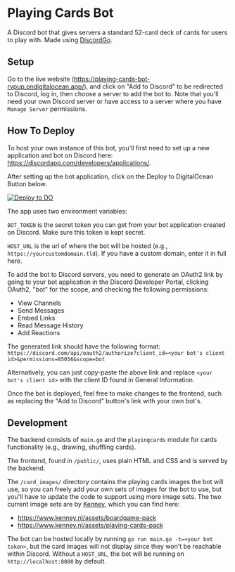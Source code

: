 # Playing Cards Bot
A Discord bot that gives servers a standard 52-card deck of cards for users to play with. Made using [DiscordGo](https://github.com/bwmarrin/discordgo).

## Setup
Go to the live website (https://playing-cards-bot-rvpup.ondigitalocean.app/), and click on "Add to Discord" to be redirected to Discord, log in, then choose a server to add the bot to. Note that you'll need your own Discord server or have access to a server where you have `Manage Server` permissions.

## How To Deploy

To host your own instance of this bot, you'll first need to set up a new application and bot on Discord here: https://discordapp.com/developers/applications/.

After setting up the bot application, click on the Deploy to DigitalOcean Button below.

[![Deploy to DO](https://www.deploytodo.com/do-btn-blue.svg)](https://cloud.digitalocean.com/apps/new?repo=https://github.com/svntax/PlayingCardsBot/tree/main)

The app uses two environment variables:

`BOT_TOKEN` is the secret token you can get from your bot application created on Discord. Make sure this token is kept secret.

`HOST_URL` is the url of where the bot will be hosted (e.g., `https://yourcustomdomain.tld`). If you have a custom domain, enter it in full here.

To add the bot to Discord servers, you need to generate an OAuth2 link by going to your bot application in the Discord Developer Portal, clicking OAuth2, "bot" for the scope, and checking the following permissions:
- View Channels
- Send Messages
- Embed Links
- Read Message History
- Add Reactions

The generated link should have the following format: `https://discord.com/api/oauth2/authorize?client_id=<your bot's client id>&permissions=85056&scope=bot`

Alternatively, you can just copy-paste the above link and replace `<your bot's client id>` with the client ID found in General Information.

Once the bot is deployed, feel free to make changes to the frontend, such as replacing the "Add to Discord" button's link with your own bot's.

## Development
The backend consists of `main.go` and the `playingcards` module for cards functionality (e.g., drawing, shuffling cards).

The frontend, found in `/public/`, uses plain HTML and CSS and is served by the backend.

The `/card_images/` directory contains the playing cards images the bot will use, so you can freely add your own sets of images for the bot to use, but you'll have to update the code to support using more image sets. The two current image sets are by [Kenney](https://www.kenney.nl/), which you can find here:
- https://www.kenney.nl/assets/boardgame-pack
- https://www.kenney.nl/assets/playing-cards-pack

The bot can be hosted locally by running `go run main.go -t=<your bot token>`, but the card images will not display since they won't be reachable within Discord. Without a `HOST_URL`, the bot will be running on `http://localhost:8080` by default.